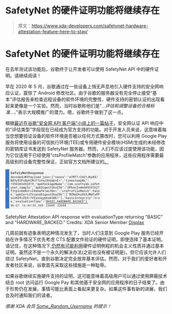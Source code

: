 # SafetyNet 的硬件证明功能将继续存在

> 原文：<https://www.xda-developers.com/safetynet-hardware-attestation-feature-here-to-stay/>

# SafetyNet 的硬件证明功能将继续存在

在去年测试该功能后，谷歌终于让开发者可以使用 SafetyNet API 中的硬件证明。请继续阅读！

早在 2020 年 5 月，谷歌通过在一些设备上悄无声息地引入硬件支持的安全网响应认证，震惊了 Android 修改社区。由于谷歌的服务器没有完全停止接受“基本”评估报告来检查远程设备的软件环境的完整性，硬件支持的密钥认证的出现看起来更像是一个实验。然而，当时谷歌称他们是“...*评估和调整设备的合格标准...，*”表示大规模推广的潜力。嗯，谷歌终于做到了这一点。

根据[最近在谷歌“安全网 API 客户端”小组上的一篇帖子](https://groups.google.com/g/safetynet-api-clients/c/-6-w069c5a4/m/rEeRo0dcAgAJ)，安全网认证 API 响应中的“评估类型”字段现在已经成为官方支持的功能。对于开发人员来说，这意味着每当您想要验证设备的软件环境是否被以任何方式篡改时，您可以利用 Google Play 服务将使用设备的可信执行环境(TEE)或专用硬件安全模块(HSM)生成的未经修改的密钥库证书发送到 SafetyNet 服务器。然而，人们不应该过度使用该功能，因为它仅适用于已经使用“ctsProfileMatch”参数的应用程序，这些应用程序需要最高级别的设备完整性保证，正如官方文档所建议的[。](https://developer.android.com/training/safetynet/attestation#evaluation-types)

 <picture>![SafetyNet Response BASIC and HARDWARE_BACKED](img/a9b33209c653df9581a4531822f53891.png)</picture> 

SafetyNet Attestation API response with evaluationType returning "BASIC" and "HARDWARE_BACKED." Credits: XDA Senior Member [Displax](https://forum.xda-developers.com/m/displax.6345368/)

几周前就有迹象表明这种情况发生了，当时人们注意到 Google Play 服务已经开始在许多情况下优先考虑 CTS 配置文件验证的硬件证明，即使选择了基本证明。请记住，在这种情况下,[仍然有可能利用](https://www.xda-developers.com/bypass-safetynet-hardware-attestation-unlocked-bootloader-magisk-module/)硬件证明例程的机会主义性质并通过基本证明。虽然这不是一个永久的解决办法(之前也没有被证明是)，但它应该允许人们绕过 SafetyNet，直到谷歌决定完全放弃基本评估。然而，对于我们的爱好者和开发者社区来说，谷歌首先采取这些措施是一种耻辱。

如果谷歌继续实施硬件支持的证明，这可能意味着高级用户可以通过使用屏蔽技术结合 root 访问运行 Google Pay 和其他基于安全网的应用程序的日子结束了。由于形势仍在发展，事情可能比表面上看起来更复杂。如果这件事有新的进展，我们会及时通知我们的读者。

*感谢 XDA 会员 [Some_Random_Username](https://forum.xda-developers.com/m/some_random_username.8234677/) 的提示！*